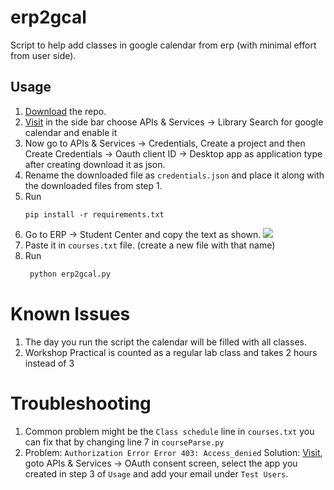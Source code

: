 # erp2gcal

Script to help add classes in google calendar from erp (with minimal effort from user side).

## Usage

1. [Download](https://github.com/pnicto/erp2gcal/archive/refs/heads/master.zip) the repo.
2. [Visit](https://console.cloud.google.com/) in the side bar choose APIs & Services -> Library Search for google calendar and enable it
3. Now go to APIs & Services -> Credentials, Create a project and then Create Credentials -> Oauth client ID -> Desktop app as application type after creating download it as json.
4. Rename the downloaded file as `credentials.json` and place it along with the downloaded files from step 1.
5. Run
   ```
   pip install -r requirements.txt
   ```
6. Go to ERP -> Student Center and copy the text as shown. ![](https://media.discordapp.net/attachments/786594878418583562/952232294544986172/unknown.png)
7. Paste it in `courses.txt` file. (create a new file with that name)
8. Run
   ```py
    python erp2gcal.py
   ```
# Known Issues

1. The day you run the script the calendar will be filled with all classes.
2. Workshop Practical is counted as a regular lab class and takes 2 hours instead of 3
   
# Troubleshooting

1. Common problem might be the `Class schedule` line in `courses.txt` you can fix that by changing line 7 in `courseParse.py`
2. Problem: `Authorization Error Error 403: Access_denied` 
   Solution: [Visit](https://console.cloud.google.com/), goto APIs & Services -> OAuth consent screen, select the app you created in step 3 of `Usage` and add your email under `Test Users`. 
